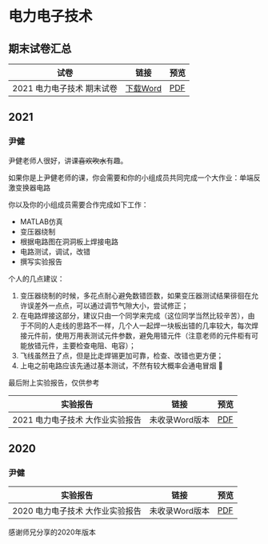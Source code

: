 # 电力电子技术



## 期末试卷汇总

| 试卷                       | 链接                                                         | 预览                                                         |
| -------------------------- | ------------------------------------------------------------ | ------------------------------------------------------------ |
| 2021 电力电子技术 期末试卷 | <a href="/data/major/CMCE-电力电子技术/[期末试卷]电力电子技术-2021.docx" target="_blank">下载Word</a> | <a href="/data/major/CMCE-电力电子技术/[期末试卷]电力电子技术-2021.pdf" target="_blank">PDF</a> |



## 2021

### 尹健

尹健老师人很好，讲课<del>喜欢吹水</del>有趣。

如果你是上尹健老师的课，你会需要和你的小组成员共同完成一个大作业：单端反激变换器电路

你以及你的小组成员需要合作完成如下工作：

* MATLAB仿真
* 变压器绕制
* 根据电路图在洞洞板上焊接电路
* 电路测试，调试，改错
* 撰写实验报告

个人的几点建议：

1. 变压器绕制的时候，多花点耐心避免数错匝数，如果变压器测试结果徘徊在允许误差外一点点，可以通过调节气隙大小，尝试修正；
2. 在电路焊接这部分，建议只由一个同学来完成（这位同学当然比较辛苦），由于不同的人走线的思路不一样，几个人一起焊一块板出错的几率较大，每次焊接元件前，使用万用表测试元件参数，避免用错元件（注意老师的元件柜有可能放错元件，主要检查电阻、电容）；
3. 飞线虽然丑了点，但是比走焊锡更加可靠，检查、改错也更方便；
4. 上电之前电路应该先通过基本测试，不然有较大概率会通电冒烟 :smoking:

最后附上实验报告，仅供参考

| 实验报告                         | 链接           | 预览                                                         |
| -------------------------------- | -------------- | ------------------------------------------------------------ |
| 2021 电力电子技术 大作业实验报告 | 未收录Word版本 | <a href="/data/major/CMCE-电力电子技术/[实验报告]电力电子技术-大作业实验报告-2021.pdf" target="_blank">PDF</a> |



## 2020

### 尹健

| 实验报告                         | 链接           | 预览                                                         |
| -------------------------------- | -------------- | ------------------------------------------------------------ |
| 2020 电力电子技术 大作业实验报告 | 未收录Word版本 | <a href="/data/major/CMCE-电力电子技术/[实验报告]电力电子技术-大作业实验报告-2020.pdf" target="_blank">PDF</a> |

感谢师兄分享的2020年版本
